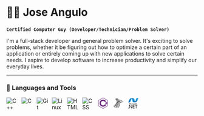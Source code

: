 # 🏋️‍♂️ Jose Angulo

**`Certified Computer Guy (Developer/Technician/Problem Solver)`**

I'm a full-stack developer and general problem solver. It's exciting to solve problems, whether it be figuring out how to optimize a certain part of an application or entirely coming up with new applications to solve certain needs. I aspire to develop software to increase productivity and simplify our everyday lives.


---

### 🧰 Languages and Tools

<img align="left" alt="C++" width="30px" style="padding-right:10px;" src="https://cdn.jsdelivr.net/gh/devicons/devicon/icons/cplusplus/cplusplus-line.svg" />
<img align="left" alt="C" width="30px" style="padding-right:10px;" src="https://cdn.jsdelivr.net/gh/devicons/devicon/icons/c/c-line.svg" />
<img align="left" alt="Git" width="30px" style="padding-right:10px;" src="https://cdn.jsdelivr.net/gh/devicons/devicon/icons/git/git-original.svg" />
<img align="left" alt="Linux" width="30px" style="padding-right:10px;" src="https://cdn.jsdelivr.net/gh/devicons/devicon/icons/linux/linux-original.svg" />
<img align="left" alt="HTML" width="30px" style="padding-right:10px;" src="https://cdn.jsdelivr.net/gh/devicons/devicon/icons/html5/html5-plain.svg" />
<img align="left" alt="CSS" width="30px" style="padding-right:10px;" src="https://cdn.jsdelivr.net/gh/devicons/devicon/icons/css3/css3-plain.svg" /
<img align="left" alt="GitHub" width="30px" style="padding-right:10px;" src="https://cdn.jsdelivr.net/gh/devicons/devicon/icons/github/github-original.svg" />
<img align="left" alt="Mss" width="30px" style="padding-right:10px;" src="https://github.com/devicons/devicon/blob/master/icons/csharp/csharp-line.svg" />
<img align="left" alt="Mss" width="30px" style="padding-right:10px;" src="https://github.com/devicons/devicon/blob/master/icons/microsoftsqlserver/microsoftsqlserver-plain.svg" />
<img align="left" alt="Mss" width="30px" style="padding-right:10px;" src="https://github.com/devicons/devicon/blob/master/icons/dot-net/dot-net-original-wordmark.svg" />


<br />
